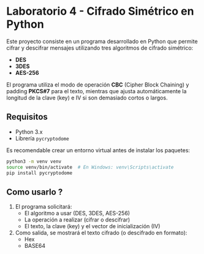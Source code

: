 # Laboratorio 4 - Cifrado Simétrico en Python

Este proyecto consiste en un programa desarrollado en Python que permite cifrar y descifrar mensajes utilizando tres algoritmos de cifrado simétrico:

- **DES**
- **3DES**
- **AES-256**

El programa utiliza el modo de operación **CBC** (Cipher Block Chaining) y padding **PKCS#7** para el texto, mientras que ajusta automáticamente la longitud de la clave (key) e IV si son demasiado cortos o largos.

## Requisitos
- Python 3.x
- Librería `pycryptodome`

Es recomendable crear un entorno virtual antes de instalar los paquetes:

```bash
python3 -m venv venv
source venv/bin/activate  # En Windows: venv\Scripts\activate
pip install pycryptodome
```
## Como usarlo ?

1. El programa solicitará:
    * El algoritmo a usar (DES, 3DES, AES-256)
    * La operación a realizar (cifrar o descifrar)
    * El texto, la clave (key) y el vector de inicialización (IV)
2. Como salida, se mostrará el texto cifrado (o descifrado en formato):
    * Hex
    * BASE64

  
